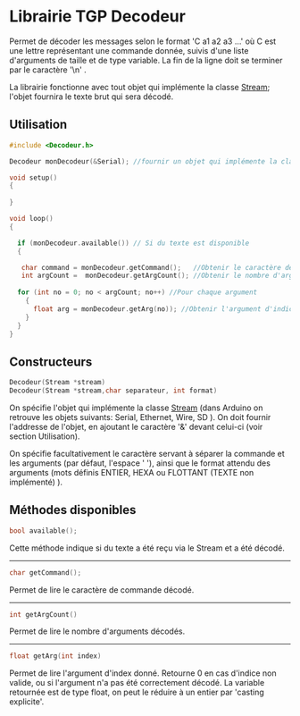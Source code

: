 # Librairie TGP Decodeur

Permet de décoder les messages selon le format 'C a1 a2 a3 ...' où C est une lettre représentant une commande donnée, suivis d'une liste d'arguments de taille et de type variable. La fin de la ligne doit se terminer par le caractère '\n' .

La librairie fonctionne avec tout objet qui implémente la classe [Stream](https://www.arduino.cc/reference/en/language/functions/communication/stream/); l'objet fournira le texte brut qui sera décodé.

## Utilisation

```cpp
#include <Decodeur.h> 

Decodeur monDecodeur(&Serial); //fournir un objet qui implémente la classe Stream

void setup()
{
 
}

void loop()
{

  if (monDecodeur.available()) // Si du texte est disponible
  {

   char command = monDecodeur.getCommand();   //Obtenir le caractère de commande décodé.
   int argCount =  monDecodeur.getArgCount(); //Obtenir le nombre d'arguments décodé.
    
  for (int no = 0; no < argCount; no++) //Pour chaque argument
    {
      float arg = monDecodeur.getArg(no)); //Obtenir l'argument d'indice 'no'
    }
  }
}

```

## Constructeurs
```cpp
Decodeur(Stream *stream)
Decodeur(Stream *stream,char separateur, int format)
```
On spécifie l'objet qui implémente la classe [Stream](https://www.arduino.cc/reference/en/language/functions/communication/stream/) (dans Arduino on retrouve les objets suivants: Serial, Ethernet, Wire, SD ). On doit fournir l'addresse de l'objet, en ajoutant le caractère '&' devant celui-ci (voir section Utilisation).

On spécifie facultativement le caractère servant à séparer la commande et les arguments (par défaut, l'espace ' '), ainsi que le format attendu des arguments (mots définis ENTIER, HEXA ou FLOTTANT (TEXTE non implémenté) ).

## Méthodes disponibles

```cpp
bool available();
```
Cette méthode indique si du texte a été reçu via le Stream et a été décodé.

---
```cpp
char getCommand();
```
Permet de lire le caractère de commande décodé.

---
```cpp
int getArgCount()
```
Permet de lire le nombre d'arguments décodés.

---

```cpp
float getArg(int index)
```
Permet de lire l'argument d'index donné. Retourne 0 en cas d'indice non valide, ou si l'argument n'a pas été correctement décodé.
La variable retournée est de type float, on peut le réduire à un entier par 'casting explicite'.
